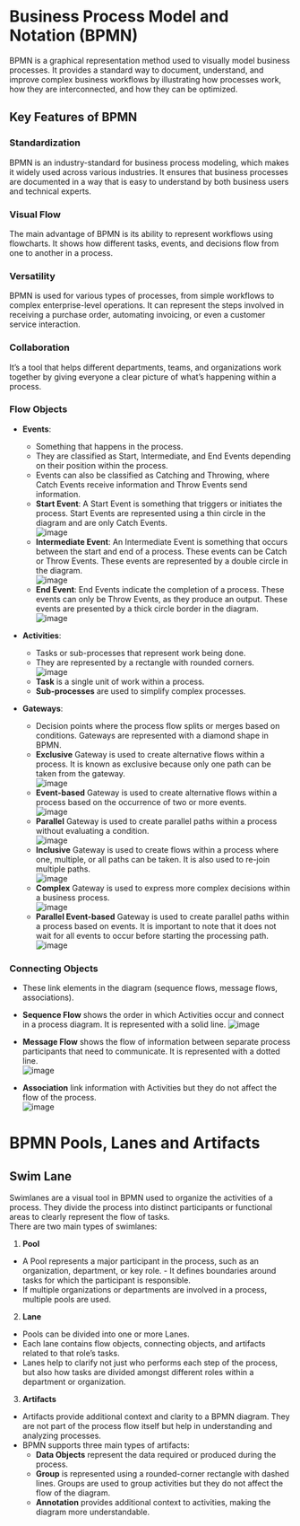# Business Process Model and Notation (BPMN) 

BPMN is a graphical representation method used to visually model business processes. It provides a standard way to document, understand, and improve complex business workflows by illustrating how processes work, how they are interconnected, and how they can be optimized.

## Key Features of BPMN
### Standardization
BPMN is an industry-standard for business process modeling, which makes it widely used across various industries. It ensures that business processes are documented in a way that is easy to understand by both business users and technical experts.

### Visual Flow
The main advantage of BPMN is its ability to represent workflows using flowcharts. It shows how different tasks, events, and decisions flow from one to another in a process.

### Versatility
BPMN is used for various types of processes, from simple workflows to complex enterprise-level operations. It can represent the steps involved in receiving a purchase order, automating invoicing, or even a customer service interaction.

### Collaboration
It’s a tool that helps different departments, teams, and organizations work together by giving everyone a clear picture of what’s happening within a process.

### Flow Objects
- **Events**: 
  - Something that happens in the process.
  - They are classified as Start, Intermediate, and End Events depending on their position within the process.
  - Events can also be classified as Catching and Throwing, where Catch Events receive information and Throw Events send information.
  - **Start Event**: A Start Event is something that triggers or initiates the process. Start Events are represented using a thin circle in the diagram and are only Catch Events.  
    ![image](https://github.com/user-attachments/assets/d0c1c5df-6b30-4bc6-b1aa-33c82b5d4f59)
  - **Intermediate Event**: An Intermediate Event is something that occurs between the start and end of a process. These events can be Catch or Throw Events. These events are represented by a double circle in the diagram.  
    ![image](https://github.com/user-attachments/assets/4536b4cf-c62b-4acb-b0d3-7caa8a3859ab)
  - **End Event**: End Events indicate the completion of a process. These events can only be Throw Events, as they produce an output. These events are presented by a thick circle border in the diagram.  
    ![image](https://github.com/user-attachments/assets/54934cf0-4bcb-43c1-8a6b-5f45d2eeb448)

- **Activities**:
  - Tasks or sub-processes that represent work being done.
  - They are represented by a rectangle with rounded corners.  
  ![image](https://github.com/user-attachments/assets/c2fcc092-5aed-48e4-9c54-ded29835c606)
  - **Task** is a single unit of work within a process.
  - **Sub-processes** are used to simplify complex processes. 

- **Gateways**:
  - Decision points where the process flow splits or merges based on conditions. Gateways are represented with a diamond shape in BPMN. 
  - **Exclusive** Gateway is used to create alternative flows within a process. It is known as exclusive because only one path can be taken from the gateway.   
![image](https://github.com/user-attachments/assets/bd511a89-2885-4985-a2df-bd77c5fdf868)
  - **Event-based** Gateway is used to create alternative flows within a process based on the occurrence of two or more events.   
![image](https://github.com/user-attachments/assets/518a2131-e4b1-4c74-b57a-e7700f5175e8)
  - **Parallel** Gateway is used to create parallel paths within a process without evaluating a condition.  
![image](https://github.com/user-attachments/assets/436b0420-8720-4f07-a39f-bbd6b3b378f7)
  - **Inclusive** Gateway is used to create flows within a process where one, multiple, or all paths can be taken. It is also used to re-join multiple paths.  
![image](https://github.com/user-attachments/assets/e7384e59-d509-4a76-82cf-43d44206d475)
  - **Complex** Gateway is used to express more complex decisions within a business process.  
![image](https://github.com/user-attachments/assets/2e6eda80-9196-472f-945d-053f2a585934)
  - **Parallel Event-based** Gateway is used to create parallel paths within a process based on events. It is important to note that it does not wait for all events to occur before starting the processing path.  
![image](https://github.com/user-attachments/assets/3112d845-d202-472f-8ad8-a52fdf5e8bb4)


### Connecting Objects
- These link elements in the diagram (sequence flows, message flows, associations).
- **Sequence Flow** shows the order in which Activities occur and connect in a process diagram. It is represented with a solid line.
![image](https://github.com/user-attachments/assets/75627180-eb00-4208-aa43-d4bcb32f7724)

- **Message Flow** shows the flow of information between separate process participants that need to communicate. It is represented with a dotted line.  
![image](https://github.com/user-attachments/assets/413bc26e-4a96-4def-b055-3821eef52578)

- **Association** link information with Activities but they do not affect the flow of the process.  
![image](https://github.com/user-attachments/assets/a3cd8b30-4aa8-490f-8016-b4fbcffa51ec)

# BPMN Pools, Lanes and Artifacts

## Swim Lane
Swimlanes are a visual tool in BPMN used to organize the activities of a process. They divide the process into distinct participants or functional areas to clearly represent the flow of tasks.  
There are two main types of swimlanes:
1. **Pool**
- A Pool represents a major participant in the process, such as an organization, department, or key role. - It defines boundaries around tasks for which the participant is responsible. 
- If multiple organizations or departments are involved in a process, multiple pools are used. 

2. **Lane**
- Pools can be divided into one or more Lanes. 
- Each lane contains flow objects, connecting objects, and artifacts related to that role’s tasks.
-  Lanes help to clarify not just who performs each step of the process, but also how tasks are divided amongst different roles within a department or organization.

3. **Artifacts**
- Artifacts provide additional context and clarity to a BPMN diagram. They are not part of the process flow itself but help in understanding and analyzing processes.
- BPMN supports three main types of artifacts:
  - **Data Objects** represent the data required or produced during the process.
  - **Group** is represented using a rounded-corner rectangle with dashed lines. Groups are used to group activities but they do not affect the flow of the diagram.
  - **Annotation** provides additional context to activities, making the diagram more understandable. 

